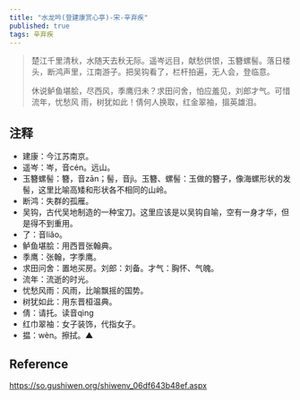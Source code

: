 ```yaml
---
title: "水龙吟(登建康赏心亭)-宋-辛弃疾"
published: true
tags: 辛弃疾
---
```


> 楚江千里清秋，水随天去秋无际。遥岑远目，献愁供恨，玉簪螺髻。落日楼头，断鸿声里，江南游子。把吴钩看了，栏杆拍遍，无人会，登临意。
>
> 休说鲈鱼堪脍，尽西风，季鹰归未？求田问舍，怕应羞见，刘郎才气。可惜流年，忧愁风
> 雨，树犹如此！倩何人换取，红金翠袖，搵英雄泪。

## 注释

- 建康：今江苏南京。
- 遥岑：岑，音cén。远山。
- 玉簪螺髻：簪，音zān；髻，音jì。玉簪、螺髻：玉做的簪子，像海螺形状的发髻，这里比喻高矮和形状各不相同的山岭。
- 断鸿：失群的孤雁。
- 吴钩，古代吴地制造的一种宝刀。这里应该是以吴钩自喻，空有一身才华，但是得不到重用。
- 了：音liǎo。
- 鲈鱼堪脍：用西晋张翰典。
- 季鹰：张翰，字季鹰。
- 求田问舍：置地买房。刘郎：刘备。才气：胸怀、气魄。
- 流年：流逝的时光。
- 忧愁风雨：风雨，比喻飘摇的国势。
- 树犹如此：用东晋桓温典。
- 倩：请托。读音qìng
- 红巾翠袖：女子装饰，代指女子。
- 揾：wèn。擦拭。▲

## Reference

https://so.gushiwen.org/shiwenv_06df643b48ef.aspx